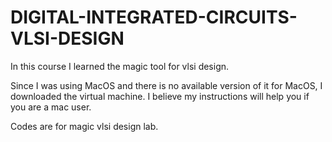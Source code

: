 # DIGITAL-INTEGRATED-CIRCUITS-VLSI-DESIGN

In this course I learned the magic tool for vlsi design.

Since I was using MacOS and there is no available version of it for MacOS, I downloaded the virtual machine. I believe my instructions will help you if you are a mac user.

Codes are for magic vlsi design lab.

